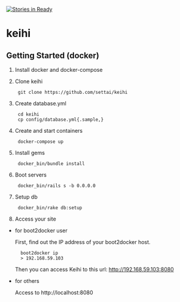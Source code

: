 [![Stories in Ready](https://badge.waffle.io/settai/keihi.png?label=ready&title=Ready)](https://waffle.io/settai/keihi)
# keihi

## Getting Started (docker)

1. Install docker and docker-compose

2. Clone keihi

        git clone https://github.com/settai/keihi

3. Create database.yml

        cd keihi
        cp config/database.yml{.sample,}

4. Create and start containers

        docker-compose up

5. Install gems

        docker_bin/bundle install

6. Boot servers

        docker_bin/rails s -b 0.0.0.0

7. Setup db

        docker_bin/rake db:setup

8. Access your site
  - for boot2docker user

    First, find out the IP address of your boot2docker host.

          boot2docker ip
          > 192.168.59.103

    Then you can access Keihi to this url: http://192.168.59.103:8080

  - for others

    Access to http://localhost:8080

